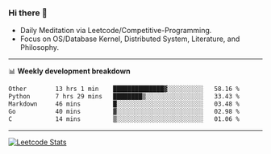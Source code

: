 ### Hi there 👋
* Daily Meditation via Leetcode/Competitive-Programming.
* Focus on OS/Database Kernel, Distributed System, Literature, and Philosophy.

-------

📊 **Weekly development breakdown**
<!--START_SECTION:waka-->

```txt
Other        13 hrs 1 min    ██████████████▓░░░░░░░░░░   58.16 %
Python       7 hrs 29 mins   ████████▒░░░░░░░░░░░░░░░░   33.43 %
Markdown     46 mins         █░░░░░░░░░░░░░░░░░░░░░░░░   03.48 %
Go           40 mins         ▓░░░░░░░░░░░░░░░░░░░░░░░░   02.98 %
C            14 mins         ▒░░░░░░░░░░░░░░░░░░░░░░░░   01.06 %
```

<!--END_SECTION:waka-->

-------

[![Leetcode Stats](https://leetcard.jacoblin.cool/hzhang413?font=Fira+Mono)](https://leetcode.com/fxrc)
<!-- ![image](./cyberpunk-ghost-in-the-shell.gif)
![image](./gis-archive.png) -->
